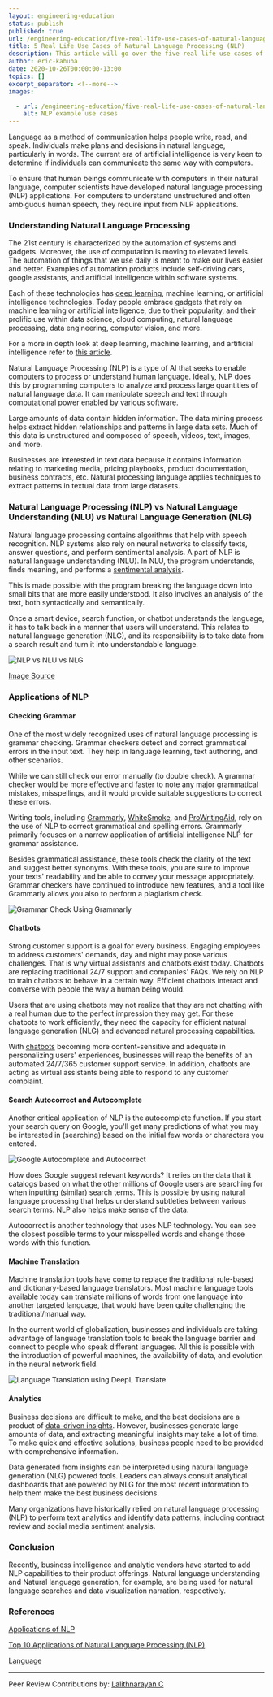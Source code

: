 ```yaml
---
layout: engineering-education
status: publish
published: true
url: /engineering-education/five-real-life-use-cases-of-natural-language-processing-nlp/
title: 5 Real Life Use Cases of Natural Language Processing (NLP)
description: This article will go over the five real life use cases of natural language processing (NLP).
author: eric-kahuha
date: 2020-10-26T00:00:00-13:00
topics: []
excerpt_separator: <!--more-->
images:

  - url: /engineering-education/five-real-life-use-cases-of-natural-language-processing-nlp/hero.jpg
    alt: NLP example use cases
---
```

Language as a method of communication helps people write, read, and speak. Individuals make plans and decisions in natural language, particularly in words. The current era of artificial intelligence is very keen to determine if individuals can communicate the same way with computers.
<!--more-->
To ensure that human beings communicate with computers in their natural language, computer scientists have developed natural language processing (NLP) applications. For computers to understand unstructured and often ambiguous human speech, they require input from NLP applications.

### Understanding Natural Language Processing
The 21st century is characterized by the automation of systems and gadgets. Moreover, the use of computation is moving to elevated levels. The automation of things that we use daily is meant to make our lives easier and better. Examples of automation products include self-driving cars, google assistants, and artificial intelligence within software systems.

Each of these technologies has [deep learning](/engineering-education/introduction-to-deep-learning/), machine learning, or artificial intelligence technologies. Today people embrace gadgets that rely on machine learning or artificial intelligence, due to their popularity, and their prolific use within data science, cloud computing, natural language processing, data engineering, computer vision, and more.

For a more in depth look at deep learning, machine learning, and artificial intelligence refer to [this article](/engineering-education/differences-between-artificial-intelligence-machine-learning-and-deep-learning/).

Natural Language Processing (NLP) is a type of AI that seeks to enable computers to process or understand human language. Ideally, NLP does this by programming computers to analyze and process large quantities of natural language data. It can manipulate speech and text through computational power enabled by various software.

Large amounts of data contain hidden information. The data mining process helps extract hidden relationships and patterns in large data sets. Much of this data is unstructured and composed of speech, videos, text, images, and more.

Businesses are interested in text data because it contains information relating to marketing media, pricing playbooks, product documentation, business contracts, etc. Natural processing language applies techniques to extract patterns in textual data from large datasets.

### Natural Language Processing (NLP) vs Natural Language Understanding (NLU) vs Natural Language Generation (NLG)
Natural language processing contains algorithms that help with speech recognition. NLP systems also rely on neural networks to classify texts, answer questions, and perform sentimental analysis. A part of NLP is natural language understanding (NLU). In NLU, the program understands, finds meaning, and performs a [sentimental analysis](https://en.wikipedia.org/wiki/Sentiment_analysis).

This is made possible with the program breaking the language down into small bits that are more easily understood. It also involves an analysis of the text, both syntactically and semantically.

Once a smart device, search function, or chatbot understands the language, it has to talk back in a manner that users will understand. This relates to natural language generation (NLG), and its responsibility is to take data from a search result and turn it into understandable language.

![NLP vs NLU vs NLG](/engineering-education/five-real-life-use-cases-of-natural-language-processing-nlp/nlp-vs-nlu-vs-nlg.jpg)

[Image Source](https://www.cellstrat.com/2017/10/27/nlp-vs-nlu-vs-nlg/)

### Applications of NLP
#### Checking Grammar
One of the most widely recognized uses of natural language processing is grammar checking. Grammar checkers detect and correct grammatical errors in the input text. They help in language learning, text authoring, and other scenarios.

While we can still check our error manually (to double check). A grammar checker would be more effective and faster to note any major grammatical mistakes, misspellings, and it would provide suitable suggestions to correct these errors.

Writing tools, including [Grammarly](https://app.grammarly.com/), [WhiteSmoke](https://www.whitesmoke.com/), and [ProWritingAid](https://prowritingaid.com/), rely on the use of NLP to correct grammatical and spelling errors. Grammarly primarily focuses on a narrow application of artificial intelligence NLP for grammar assistance.

Besides grammatical assistance, these tools check the clarity of the text and suggest better synonyms. With these tools, you are sure to improve your texts' readability and be able to convey your message appropriately. Grammar checkers have continued to introduce new features, and a tool like Grammarly allows you also to perform a plagiarism check.

![Grammar Check Using Grammarly](/engineering-education/five-real-life-use-cases-of-natural-language-processing-nlp/grammar-check-using-grammarly.png)

#### Chatbots
Strong customer support is a goal for every business. Engaging employees to address customers' demands, day and night may pose various challenges. That is why virtual assistants and chatbots exist today. Chatbots are replacing traditional 24/7 support and companies' FAQs. We rely on NLP to train chatbots to behave in a certain way. Efficient chatbots interact and converse with people the way a human being would.

Users that are using chatbots may not realize that they are not chatting with a real human due to the perfect impression they may get. For these chatbots to work efficiently, they need the capacity for efficient natural language generation (NLG) and advanced natural processing capabilities.

With [chatbots](https://chatbotslife.com/best-nlp-chatbot-platform-d3d80f441078) becoming more content-sensitive and adequate in personalizing users' experiences, businesses will reap the benefits of an automated 24/7/365 customer support service. In addition, chatbots are acting as virtual assistants being able to respond to any customer complaint.

#### Search Autocorrect and Autocomplete
Another critical application of NLP is the autocomplete function. If you start your search query on Google, you'll get many predictions of what you may be interested in (searching) based on the initial few words or characters you entered.

![Google Autocomplete and Autocorrect](/engineering-education/five-real-life-use-cases-of-natural-language-processing-nlp/google-autocomplete-and-autocorrect.png)

How does Google suggest relevant keywords? It relies on the data that it catalogs based on what the other millions of Google users are searching for when inputting (similar) search terms. This is possible by using natural language processing that helps understand subtleties between various search terms. NLP also helps make sense of the data.

Autocorrect is another technology that uses NLP technology. You can see the closest possible terms to your misspelled words and change those words with this function.

#### Machine Translation
Machine translation tools have come to replace the traditional rule-based and dictionary-based language translators. Most machine language tools available today can translate millions of words from one language into another targeted language, that would have been quite challenging the traditional/manual way.

In the current world of globalization, businesses and individuals are taking advantage of language translation tools to break the language barrier and connect to people who speak different languages. All this is possible with the introduction of powerful machines, the availability of data, and evolution in the neural network field.

![Language Translation using DeepL Translate](/engineering-education/five-real-life-use-cases-of-natural-language-processing-nlp/language-translation-using-deepl-translate.png)

#### Analytics
Business decisions are difficult to make, and the best decisions are a product of [data-driven insights](/engineering-education/tableau-vs-power-bi/). However, businesses generate large amounts of data, and extracting meaningful insights may take a lot of time. To make quick and effective solutions, business people need to be provided with comprehensive information.

Data generated from insights can be interpreted using natural language generation (NLG) powered tools. Leaders can always consult analytical dashboards that are powered by NLG for the most recent information to help them make the best business decisions.

Many organizations have historically relied on natural language processing (NLP) to perform text analytics and identify data patterns, including contract review and social media sentiment analysis.

### Conclusion
Recently, business intelligence and analytic vendors have started to add NLP capabilities to their product offerings. Natural language understanding and Natural language generation, for example, are being used for natural language searches and data visualization narration, respectively.

### References
[Applications of NLP](https://www.tutorialspoint.com/natural_language_processing/natural_language_processing_applications_of_nlp.htm)

[Top 10 Applications of Natural Language Processing (NLP)](https://www.analyticsvidhya.com/blog/2020/07/top-10-applications-of-natural-language-processing-nlp/)

[Language](http://www.ai.mit.edu/courses/6.034b/language.pdf)

---
Peer Review Contributions by: [Lalithnarayan C](/engineering-education/authors/lalithnarayan-c/)
